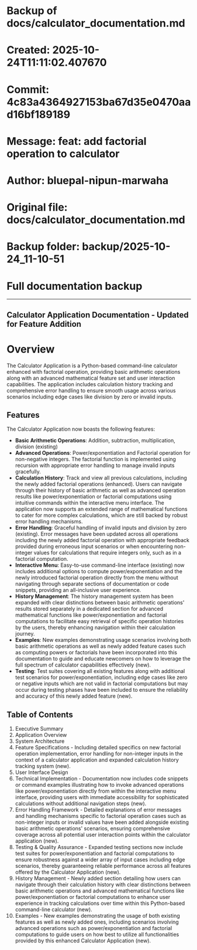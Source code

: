 # Backup of docs/calculator_documentation.md
# Created: 2025-10-24T11:11:02.407670
# Commit: 4c83a4364927153ba67d35e0470aad16bf189189
# Message: feat: add factorial operation to calculator
# Author: bluepal-nipun-marwaha
# Original file: docs/calculator_documentation.md
# Backup folder: backup/2025-10-24_11-10-51
# Full documentation backup

---

## Calculator Application Documentation - Updated for Feature Addition

# Overview
The Calculator Application is a Python-based command-line calculator enhanced with factorial operation, providing basic arithmetic operations along with an advanced mathematical feature set and user interaction capabilities. The application includes calculation history tracking and comprehensive error handling to ensure smooth usage across various scenarios including edge cases like division by zero or invalid inputs.

## Features
The Calculator Application now boasts the following features:
- **Basic Arithmetic Operations**: Addition, subtraction, multiplication, division (existing)
- **Advanced Operations**: Power/exponentiation and Factorial operation for non-negative integers. The factorial function is implemented using recursion with appropriate error handling to manage invalid inputs gracefully. 
- **Calculation History**: Track and view all previous calculations, including the newly added factorial operations (enhanced). Users can navigate through their history of basic arithmetic as well as advanced operation results like power/exponentiation or factorial computations using intuitive commands within the interactive menu interface. The application now supports an extended range of mathematical functions to cater for more complex calculations, which are still backed by robust error handling mechanisms.
- **Error Handling**: Graceful handling of invalid inputs and division by zero (existing). Error messages have been updated across all operations including the newly added factorial operation with appropriate feedback provided during erroneous input scenarios or when encountering non-integer values for calculations that require integers only, such as in a factorial computation.
- **Interactive Menu**: Easy-to-use command-line interface (existing) now includes additional options to compute power/exponentiation and the newly introduced factorial operation directly from the menu without navigating through separate sections of documentation or code snippets, providing an all-inclusive user experience.
- **History Management**: The history management system has been expanded with clear distinctions between basic arithmetic operations' results stored separately in a dedicated section for advanced mathematical functions like power/exponentiation and factorial computations to facilitate easy retrieval of specific operation histories by the users, thereby enhancing navigation within their calculation journey.
- **Examples**: New examples demonstrating usage scenarios involving both basic arithmetic operations as well as newly added feature cases such as computing powers or factorials have been incorporated into this documentation to guide and educate newcomers on how to leverage the full spectrum of calculator capabilities effectively (new). 
- **Testing**: Test suites covering all existing features along with additional test scenarios for power/exponentiation, including edge cases like zero or negative inputs which are not valid in factorial computations but may occur during testing phases have been included to ensure the reliability and accuracy of this newly added feature (new).

## Table of Contents
1. Executive Summary
2. Application Overview
3. System Architecture
4. Feature Specifications - Including detailed specifics on new factorial operation implementation, error handling for non-integer inputs in the context of a calculator application and expanded calculation history tracking system (new). 
5. User Interface Design
6. Technical Implementation - Documentation now includes code snippets or command examples illustrating how to invoke advanced operations like power/exponentiation directly from within the interactive menu interface, providing users with immediate accessibility for sophisticated calculations without additional navigation steps (new). 
7. Error Handling Framework - Detailed explanations of error messages and handling mechanisms specific to factorial operation cases such as non-integer inputs or invalid values have been added alongside existing basic arithmetic operations' scenarios, ensuring comprehensive coverage across all potential user interaction points within the calculator application (new). 
8. Testing & Quality Assurance - Expanded testing sections now include test suites for power/exponentiation and factorial computations to ensure robustness against a wider array of input cases including edge scenarios, thereby guaranteeing reliable performance across all features offered by the Calculator Application (new). 
9. History Management - Newly added section detailing how users can navigate through their calculation history with clear distinctions between basic arithmetic operations and advanced mathematical functions like power/exponentiation or factorial computations to enhance user experience in tracking calculations over time within this Python-based command-line calculator (new). 
10. Examples - New examples demonstrating the usage of both existing features as well as newly added ones, including scenarios involving advanced operations such as power/exponentiation and factorial computations to guide users on how best to utilize all functionalities provided by this enhanced Calculator Application (new).

